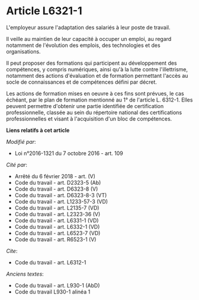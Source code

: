 # Article L6321-1

L'employeur assure l'adaptation des salariés à leur poste de travail. 

Il veille au maintien de leur capacité à occuper un emploi, au regard notamment de l'évolution des emplois, des technologies
et des organisations. 

Il peut proposer des formations qui participent au développement des compétences, y compris numériques, ainsi qu'à la lutte
contre l'illettrisme, notamment des actions d'évaluation et de formation permettant l'accès au socle de connaissances et de
compétences défini par décret. 

Les actions de formation mises en oeuvre à ces fins sont prévues, le cas échéant, par le plan de formation mentionné au 1° de
l'article L. 6312-1. Elles peuvent permettre d'obtenir une partie identifiée de certification professionnelle, classée au
sein du répertoire national des certifications professionnelles et visant à l'acquisition d'un bloc de compétences.

**Liens relatifs à cet article**

_Modifié par_:

  - Loi n°2016-1321 du 7 octobre 2016 - art. 109

_Cité par_:

  - Arrêté du 6 février 2018 - art. (V)
  - Code du travail - art. D2323-5 (Ab)
  - Code du travail - art. D6323-8 (V)
  - Code du travail - art. D6323-8-3 (VT)
  - Code du travail - art. L1233-57-3 (VD)
  - Code du travail - art. L2135-7 (VD)
  - Code du travail - art. L2323-36 (V)
  - Code du travail - art. L6331-1 (VD)
  - Code du travail - art. L6332-1 (VD)
  - Code du travail - art. L6523-7 (VD)
  - Code du travail - art. R6523-1 (V)

_Cite_:

  - Code du travail - art. L6312-1

_Anciens textes_:

  - Code du travail - art. L930-1 (AbD)
  - Code du travail L930-1 alinéa 1
